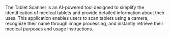 The Tablet Scanner is an AI-powered tool designed to simplify the identification of medical tablets and provide detailed information about their uses. This application enables users to scan tablets using a camera, recognize their name through image processing, and instantly retrieve their medical purposes and usage instructions.
